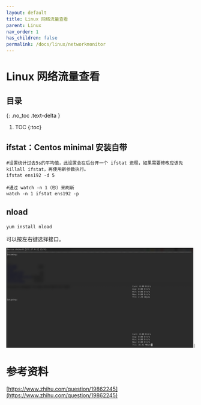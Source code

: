 ```yaml
---
layout: default
title: Linux 网络流量查看
parent: Linux
nav_order: 1
has_children: false
permalink: /docs/linux/networkmonitor
---
```

# Linux 网络流量查看

## 目录
{: .no_toc .text-delta }

1. TOC
{:toc}

## ifstat：Centos minimal 安装自带

```shell
#设置统计过去5s的平均值，此设置会在后台开一个 ifstat 进程，如果需要修改应该先 killall ifstat，再使用新参数执行。
ifstat ens192 -d 5

#通过 watch -n 1（秒）来刷新
watch -n 1 ifstat ens192 -p
```



## nload

```bash
yum install nload
```

可以按左右键选择接口。

<img src="../../pics/image-20200706160134323.png" alt="image-20200706160134323" style="zoom:50%;" />



# 参考资料

[https://www.zhihu.com/question/19862245](https://www.zhihu.com/question/19862245)